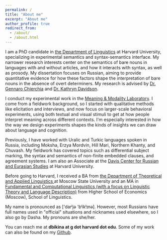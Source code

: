 ```yaml
---
permalink: /
title: "About me"
excerpt: "About me"
author_profile: true
redirect_from:
  - /about/
  - /about.html
---
```

I am a PhD candidate in [the Department of Linguistics](https://linguistics.fas.harvard.edu) at Harvard University, specializing in experimental semantics and syntax-semantics interface. My narrower research interests center on the semantics of bare nouns in languages with and without articles, and how it interacts with syntax, as well as prosody. My dissertation focuses on Russian, aiming to provide quantitative evidence for how these factors shape the interpretation of bare nouns in the absence of overt determiners. My research is advised by [Dr. Gennaro Chierchia](https://chierchia.scholars.harvard.edu) and [Dr. Kathryn Davidson](https://kathryndavidson.scholars.harvard.edu). 

I conduct my experimental work in the [Meaning & Modality Laboratory](https://projects.iq.harvard.edu/meaningandmodality/home). I come from a fieldwork background, so I started with qualitative methods like elicitation and interviews, and now focus on larger-scale behavioral experiments, using both textual and visual stimuli to get at how people interpret meaning across different contexts. I'm especially interested in how the way we design experiments shapes the kinds of insights we can draw about language and cognition.

Previously, I have worked with Uralic and Turkic languages spoken in Russia, including Moksha, Erzya Mordvin, Hill Mari, Northern Khanty, and Chuvash. My fieldwork has covered topics such as differential subject marking, the syntax and semantics of non-finite embedded clauses, and agreement systems. I am also an Associate at the [Davis Center for Russian and Eurasian Studies](https://daviscenter.fas.harvard.edu) at Harvard University. 

Before going to Harvard, I received a BA from [the Department of Theoretical and Applied Linguistics
](http://tipl.philol.msu.ru) at Moscow State University and an MA in [Fundamental and Computational Linguistics (with a focus on Linguistic Theory and Language Description)](https://www.hse.ru/en/ma/tling/) from Higher School of Economics (Moscow), School of Linguistics.

My name is pronounced as ['darʲjə 'bʲikʲɪnə]. However, most Russians have full names used in "official" situations and nicknames used elsewhere, so I also go by Dasha. My pronouns are she/her. 

You can reach me at **dbikina at g dot harvard dot edu**. Some of my work can also be found on my [Github](https://github.com/dariabikina).

